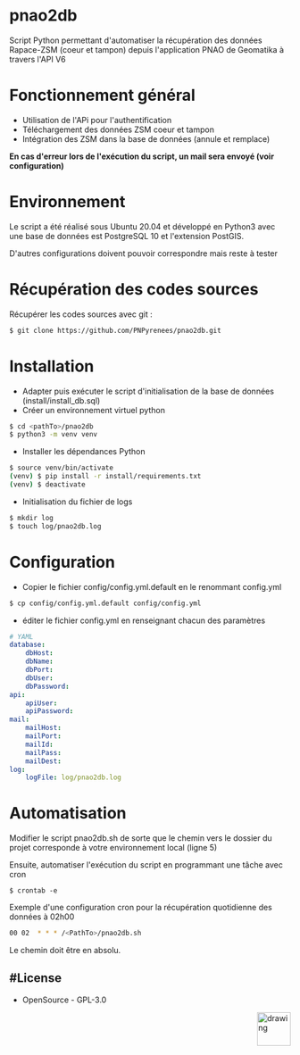 # pnao2db
Script Python permettant d'automatiser la récupération des données Rapace-ZSM (coeur et tampon) depuis l'application PNAO de Geomatika à travers l'API V6

# Fonctionnement général
- Utilisation de l'APi pour l'authentification
- Téléchargement des données ZSM coeur et tampon
- Intégration des ZSM dans la base de données (annule et remplace)

**En cas d'erreur lors de l'exécution du script, un mail sera envoyé (voir configuration)**

# Environnement
Le script a été réalisé sous Ubuntu 20.04 et développé en Python3 avec une base de données est PostgreSQL 10 et l'extension PostGIS.

D'autres configurations doivent pouvoir correspondre mais reste à tester

# Récupération des codes sources
Récupérer les codes sources avec git :
```sh
$ git clone https://github.com/PNPyrenees/pnao2db.git
```

# Installation
 - Adapter puis exécuter le script d'initialisation de la base de données (install/install_db.sql)
 - Créer un environnement virtuel python
```sh
$ cd <pathTo>/pnao2db
$ python3 -m venv venv
```
 - Installer les dépendances Python
```sh
$ source venv/bin/activate
(venv) $ pip install -r install/requirements.txt
(venv) $ deactivate
```

 - Initialisation du fichier de logs
```sh
$ mkdir log
$ touch log/pnao2db.log
```
 
# Configuration
 - Copier le fichier config/config.yml.default en le renommant config.yml
```sh
$ cp config/config.yml.default config/config.yml
```
 - éditer le fichier config.yml en renseignant chacun des paramètres
```yaml
# YAML
database:
    dbHost: 
    dbName: 
    dbPort: 
    dbUser: 
    dbPassword: 
api:
    apiUser: 
    apiPassword: 
mail:
    mailHost: 
    mailPort: 
    mailId: 
    mailPass: 
    mailDest:
log:
    logFile: log/pnao2db.log
```

# Automatisation
Modifier le script pnao2db.sh de sorte que le chemin vers le dossier du projet corresponde à votre environnement local (ligne 5)

Ensuite, automatiser l'exécution du script en programmant une tâche avec cron
```
$ crontab -e 
```

Exemple d'une configuration cron pour la récupération quotidienne des données à 02h00 
```sh
00 02  * * * /<PathTo>/pnao2db.sh
```
Le chemin doit être en absolu.

#License
----
 - OpenSource - GPL-3.0
 
<a href="http://www.pyrenees-parcnational.fr" target="_blank"><img align="right" src="https://user-images.githubusercontent.com/85548796/134628003-895ecb51-fab1-4993-9cb9-53c3ea52d58b.png" alt="drawing" height="60"/></a>

[Geomatika]: <https://www.geomatika.fr/>
[PNAO]: https://pnao.geomatika.fr/
